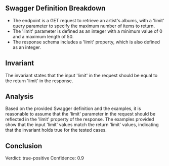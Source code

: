 ## Swagger Definition Breakdown
- The endpoint is a GET request to retrieve an artist's albums, with a 'limit' query parameter to specify the maximum number of items to return.
- The 'limit' parameter is defined as an integer with a minimum value of 0 and a maximum length of 50.
- The response schema includes a 'limit' property, which is also defined as an integer.

## Invariant
The invariant states that the input 'limit' in the request should be equal to the return 'limit' in the response.

## Analysis
Based on the provided Swagger definition and the examples, it is reasonable to assume that the 'limit' parameter in the request should be reflected in the 'limit' property of the response. The examples provided show that the input 'limit' values match the return 'limit' values, indicating that the invariant holds true for the tested cases.

## Conclusion
Verdict: true-positive
Confidence: 0.9
